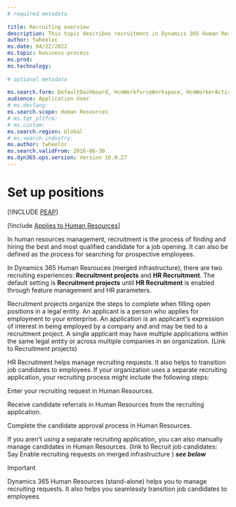 ```yaml
--- 
# required metadata 
 
title: Recruiting overview
description: This topic describes recruitment in Dynamics 365 Human Resources. 
author: twheeloc
ms.date: 04/22/2022
ms.topic: business-process 
ms.prod:  
ms.technology:  
 
# optional metadata 
 
ms.search.form: DefaultDashboard, HcmWorkforceWorkspace, HcmWorkerActivityChart, HcmAllWorkersListPart, HcmPosition, HcmPositionNewPosition, HcmJobLookup, HcmPositionReportsToDialog, HcmPositionLookup, FinancialDimensionDefaultTemplatesLookup, DimensionLookup, HcmPersonnelManagementWorkspace
audience: Application User 
# ms.devlang:  
ms.search.scope: Human Resources
# ms.tgt_pltfrm:  
# ms.custom:  
ms.search.region: Global
# ms.search.industry: 
ms.author: twheeloc
ms.search.validFrom: 2016-06-30 
ms.dyn365.ops.version: Version 10.0.27 
---
```

# Set up positions


[!INCLUDE [PEAP](../includes/peap-1.md)]

[!include [Applies to Human Resources](../includes/applies-to-hr.md)]

In human resources management, recruitment is the process of finding and hiring the best and most qualified candidate for a job opening. It can also be defined as the 
process for searching for prospective employees. 

In Dynamics 365 Human Resrouces (merged infrastructure), there are two recruiting experiences: **Recruitment projects** and **HR Recruitment**. The default setting 
is **Recruitment projects** until **HR Recruitment** is enabled through feature management and HR parameters.  

Recruitment projects organize the steps to complete when filling open positions in a legal entity. An applicant is a person who applies for 
employment to your enterprise. An application is an applicant's expression of interest in being employed by a company and and may be tied to a recruitment project. 
A single applicant may have multiple applications within the same legal entity or across multiple companies in an organization. (Link to Recruitment projects) 

HR Recruitment helps manage recruiting requests. It also helps to transition job candidates to employees. If your organization uses a separate 
recruiting application, your recruiting process might include the following steps: 

Enter your recruiting request in Human Resources. 

Receive candidate referrals in Human Resources from the recruiting application. 

Complete the candidate approval process in Human Resources. 

If you aren't using a separate recruiting application, you can also manually manage candidates in Human Resources. 
(link to Recruit job candidates: Say Enable recruiting requests on merged infrastructure ) ***see below*** 

> [!Important] 
> Dynamics 365 Human Resources (stand-alone) helps you to manage recruiting requests. It also helps you seamlessly transition job candidates to employees.
